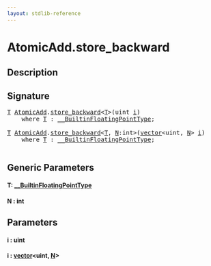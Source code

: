 ```yaml
---
layout: stdlib-reference
---
```


# AtomicAdd\.store\_backward

## Description





## Signature 

<pre>
<a href=".html#typeparam-T" class="code_type">T</a> <a href="../index.html" class="code_type">AtomicAdd</a>.<a href=".html">store_backward</a>&lt;<a href=".html#typeparam-T" class="code_type">T</a>&gt;(<span class="code_keyword">uint</span> <a href=".html#decl-i" class="code_param">i</a>)
    <span class='code_keyword'>where</span> <a href=".html#typeparam-T" class="code_type">T</a> : <a href="../../../interfaces/0_builtinfloatingpointtype-029hm/index.html" class="code_type">__BuiltinFloatingPointType</a>;

<a href=".html#typeparam-T" class="code_type">T</a> <a href="../index.html" class="code_type">AtomicAdd</a>.<a href=".html">store_backward</a>&lt;<a href=".html#typeparam-T" class="code_type">T</a>, <a href=".html#decl-N" class="code_var">N</a>:<span class="code_keyword">int</span>&gt;(<a href="../../vector/index.html" class="code_type">vector</a>&lt;<span class="code_keyword">uint</span>, <a href=".html#decl-N" class="code_var">N</a>&gt; <a href=".html#decl-i" class="code_param">i</a>)
    <span class='code_keyword'>where</span> <a href=".html#typeparam-T" class="code_type">T</a> : <a href="../../../interfaces/0_builtinfloatingpointtype-029hm/index.html" class="code_type">__BuiltinFloatingPointType</a>;

</pre>

## Generic Parameters

####  <a id="typeparam-T"></a>T: [\_\_BuiltinFloatingPointType](../../../interfaces/0_builtinfloatingpointtype-029hm/index.html)
####  <a id="decl-N"></a>N  : int

## Parameters

####  <a id="decl-i"></a>i  : uint
####  <a id="decl-i"></a>i  : [vector](../../vector/index.html)\<uint, [N](../../vector/index.html#decl-N)\>

